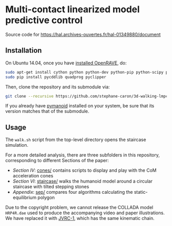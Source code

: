 # Multi-contact linearized model predictive control

Source code for https://hal.archives-ouvertes.fr/hal-01349880/document

## Installation

On Ubuntu 14.04, once you have [installed
OpenRAVE](https://scaron.info/teaching/installing-openrave-on-ubuntu-14.04.html),
do:

```bash
sudo apt-get install cython python python-dev python-pip python-scipy python-shapely
sudo pip install pycddlib quadprog pyclipper
```

Then, clone the repository and its submodule via:

```bash
git clone --recursive https://github.com/stephane-caron/3d-walking-lmpc.git
```

If you already have [pymanoid](https://github.com/stephane-caron/pymanoid)
installed on your system, be sure that its version matches that of the
submodule.

## Usage

The ``walk.sh`` script from the top-level directory opens the staircase
simulation.

For a more detailed analysis, there are three subfolders in this repository,
corresponding to different Sections of the paper:

- *Section IV*: [cones/](cones/) contains scripts to display and play with the CoM
  acceleration cones
- *Section VI*: [staircase/](staircase/) walks the humanoid model around a
  circular staircase with tilted stepping stones
- *Appendix*: [sep/](sep/) compares four algorithms calculating the static-equilibrium
  polygon

Due to the copyright problem, we cannot release the COLLADA model ``HRP4R.dae``
used to produce the accompanying video and paper illustrations. We have
replaced it with
[JVRC-1](https://github.com/stephane-caron/openrave_models/tree/master/JVRC-1),
which has the same kinematic chain.
